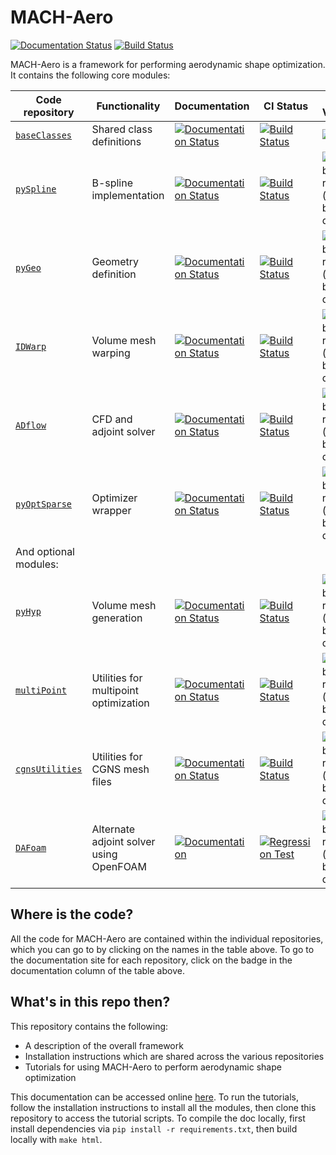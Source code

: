 # MACH-Aero
[![Documentation Status](https://readthedocs.com/projects/mdolab-mach-aero/badge/?version=latest)](https://mdolab-mach-aero.readthedocs-hosted.com/en/latest/?badge=latest)
[![Build Status](https://dev.azure.com/mdolab/Public/_apis/build/status/mdolab.MACH-Aero?repoName=mdolab%2FMACH-Aero&branchName=main)](https://dev.azure.com/mdolab/Public/_build/latest?definitionId=35&repoName=mdolab%2FMACH-Aero&branchName=main)

MACH-Aero is a framework for performing aerodynamic shape optimization.
It contains the following core modules:

| Code repository                                            | Functionality                           | Documentation                                                                                                                                                                       | CI Status                                                                                                                                                                                                                                                           | Latest Version                                                                                   |
| ---------------------------------------------------------- | --------------------------------------- | ----------------------------------------------------------------------------------------------------------------------------------------------------------------------------------- | ------------------------------------------------------------------------------------------------------------------------------------------------------------------------------------------------------------------------------------------------------------------- | ------------------------------------------------------------------------------------------------ |
| [`baseClasses`](https://github.com/mdolab/baseclasses)     | Shared class definitions                | [![Documentation Status](https://readthedocs.com/projects/mdolab-baseclasses/badge/?version=latest)](https://mdolab-baseclasses.readthedocs-hosted.com/?badge=latest)               | [![Build Status](https://dev.azure.com/mdolab/Public/_apis/build/status%2Fmdolab.baseclasses?repoName=mdolab%2Fbaseclasses&branchName=main)](https://dev.azure.com/mdolab/Public/_build/latest?definitionId=31&repoName=mdolab%2Fbaseclasses&branchName=main)       | ![PyPI](https://img.shields.io/pypi/v/mdolab-baseclasses)                                        |
| [`pySpline`](https://github.com/mdolab/pyspline)           | B-spline implementation                 | [![Documentation Status](https://readthedocs.com/projects/mdolab-pyspline/badge/?version=latest)](https://mdolab-pyspline.readthedocs-hosted.com/en/latest/?badge=latest)           | [![Build Status](https://dev.azure.com/mdolab/Public/_apis/build/status%2Fmdolab.pyspline?repoName=mdolab%2Fpyspline&branchName=main)](https://dev.azure.com/mdolab/Public/_build/latest?definitionId=20&repoName=mdolab%2Fpyspline&branchName=main)                | ![GitHub release (latest by date)](https://img.shields.io/github/v/release/mdolab/pyspline)      |
| [`pyGeo`](https://github.com/mdolab/pygeo)                 | Geometry definition                     | [![Documentation Status](https://readthedocs.com/projects/mdolab-pygeo/badge/?version=latest)](https://mdolab-pygeo.readthedocs-hosted.com/en/latest/?badge=latest)                 | [![Build Status](https://dev.azure.com/mdolab/Public/_apis/build/status%2Fmdolab.pygeo?repoName=mdolab%2Fpygeo&branchName=main)](https://dev.azure.com/mdolab/Public/_build/latest?definitionId=17&repoName=mdolab%2Fpygeo&branchName=main)                         | ![GitHub release (latest by date)](https://img.shields.io/github/v/release/mdolab/pygeo)         |
| [`IDWarp`](https://github.com/mdolab/idwarp)               | Volume mesh warping                     | [![Documentation Status](https://readthedocs.com/projects/mdolab-idwarp/badge/?version=latest)](https://mdolab-idwarp.readthedocs-hosted.com/en/latest/?badge=latest)               | [![Build Status](https://dev.azure.com/mdolab/Public/_apis/build/status%2Fmdolab.idwarp?repoName=mdolab%2Fidwarp&branchName=main)](https://dev.azure.com/mdolab/Public/_build/latest?definitionId=10&repoName=mdolab%2Fidwarp&branchName=main)                      | ![GitHub release (latest by date)](https://img.shields.io/github/v/release/mdolab/idwarp)        |
| [`ADflow`](https://github.com/mdolab/adflow)               | CFD and adjoint solver                  | [![Documentation Status](https://readthedocs.com/projects/mdolab-adflow/badge/?version=latest)](https://mdolab-adflow.readthedocs-hosted.com/?badge=latest)                         | [![Build Status](https://dev.azure.com/mdolab/Public/_apis/build/status%2Fmdolab.adflow?repoName=mdolab%2Fadflow&branchName=main)](https://dev.azure.com/mdolab/Public/_build/latest?definitionId=4&repoName=mdolab%2Fadflow&branchName=main)                       | ![GitHub release (latest by date)](https://img.shields.io/github/v/release/mdolab/adflow)        |
| [`pyOptSparse`](https://github.com/mdolab/pyoptsparse)     | Optimizer wrapper                       | [![Documentation Status](https://readthedocs.com/projects/mdolab-pyoptsparse/badge/?version=latest)](https://mdolab-pyoptsparse.readthedocs-hosted.com/en/latest/?badge=latest)     | [![Build Status](https://dev.azure.com/mdolab/Public/_apis/build/status%2Fmdolab.pyoptsparse?repoName=mdolab%2Fpyoptsparse&branchName=main)](https://dev.azure.com/mdolab/Public/_build/latest?definitionId=29&repoName=mdolab%2Fpyoptsparse&branchName=main)       | ![GitHub release (latest by date)](https://img.shields.io/github/v/release/mdolab/pyoptsparse)   |
| And optional modules:                                      |                                         |                                                                                                                                                                                     |                                                                                                                                                                                                                                                                     |                                                                                                  |
| [`pyHyp`](https://github.com/mdolab/pyhyp)                 | Volume mesh generation                  | [![Documentation Status](https://readthedocs.com/projects/mdolab-pyhyp/badge/?version=latest)](https://mdolab-pyhyp.readthedocs-hosted.com/en/latest/?badge=latest)                 | [![Build Status](https://dev.azure.com/mdolab/Public/_apis/build/status%2Fmdolab.pyhyp?repoName=mdolab%2Fpyhyp&branchName=main)](https://dev.azure.com/mdolab/Public/_build/latest?definitionId=13&repoName=mdolab%2Fpyhyp&branchName=main)                         | ![GitHub release (latest by date)](https://img.shields.io/github/v/release/mdolab/pyhyp)         |
| [`multiPoint`](https://github.com/mdolab/multipoint)       | Utilities for multipoint optimization   | [![Documentation Status](https://readthedocs.com/projects/mdolab-multipoint/badge/?version=latest)](https://mdolab-multipoint.readthedocs-hosted.com/en/latest/?badge=latest)       | [![Build Status](https://dev.azure.com/mdolab/Public/_apis/build/status%2Fmdolab.multipoint?repoName=mdolab%2Fmultipoint&branchName=main)](https://dev.azure.com/mdolab/Public/_build/latest?definitionId=24&repoName=mdolab%2Fmultipoint&branchName=main)          | ![GitHub release (latest by date)](https://img.shields.io/github/v/release/mdolab/multipoint)    |
| [`cgnsUtilities`](https://github.com/mdolab/cgnsutilities) | Utilities for CGNS mesh files           | [![Documentation Status](https://readthedocs.com/projects/mdolab-cgnsutilities/badge/?version=latest)](https://mdolab-cgnsutilities.readthedocs-hosted.com/en/latest/?badge=latest) | [![Build Status](https://dev.azure.com/mdolab/Public/_apis/build/status%2Fmdolab.cgnsutilities?repoName=mdolab%2Fcgnsutilities&branchName=main)](https://dev.azure.com/mdolab/Public/_build/latest?definitionId=30&repoName=mdolab%2Fcgnsutilities&branchName=main) | ![GitHub release (latest by date)](https://img.shields.io/github/v/release/mdolab/cgnsutilities) |
| [`DAFoam`](https://github.com/mdolab/dafoam)               | Alternate adjoint solver using OpenFOAM | [![Documentation](https://img.shields.io/badge/docs-passing-brightgreen)](https://dafoam.github.io/)                                                                                | [![Regression Test](https://github.com/mdolab/dafoam/actions/workflows/reg_tests.yml/badge.svg)](https://github.com/mdolab/dafoam/actions/workflows/reg_tests.yml)                                                                                                  | ![GitHub release (latest by date)](https://img.shields.io/github/v/release/mdolab/dafoam)        |

## Where is the code?
All the code for MACH-Aero are contained within the individual repositories, which you can go to by clicking on the names in the table above.
To go to the documentation site for each repository, click on the badge in the documentation column of the table above.

## What's in this repo then?
This repository contains the following:
- A description of the overall framework
- Installation instructions which are shared across the various repositories
- Tutorials for using MACH-Aero to perform aerodynamic shape optimization

This documentation can be accessed online [here](https://mdolab-mach-aero.readthedocs-hosted.com/).
To run the tutorials, follow the installation instructions to install all the modules, then clone this repository to access the tutorial scripts.
To compile the doc locally, first install dependencies via ``pip install -r requirements.txt``, then build locally with ``make html``.
